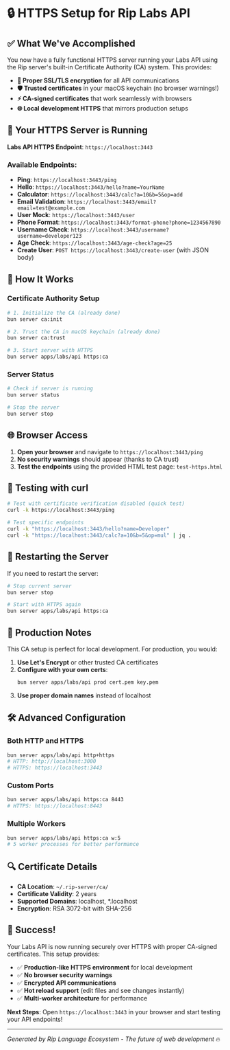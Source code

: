 # 🔒 HTTPS Setup for Rip Labs API

## ✅ What We've Accomplished

You now have a fully functional HTTPS server running your Labs API using the Rip server's built-in Certificate Authority (CA) system. This provides:

- **🔐 Proper SSL/TLS encryption** for all API communications
- **🛡️ Trusted certificates** in your macOS keychain (no browser warnings!)
- **⚡ CA-signed certificates** that work seamlessly with browsers
- **🌐 Local development HTTPS** that mirrors production setups

## 🚀 Your HTTPS Server is Running

**Labs API HTTPS Endpoint**: `https://localhost:3443`

### Available Endpoints:

- **Ping**: `https://localhost:3443/ping`
- **Hello**: `https://localhost:3443/hello?name=YourName`
- **Calculator**: `https://localhost:3443/calc?a=10&b=5&op=add`
- **Email Validation**: `https://localhost:3443/email?email=test@example.com`
- **User Mock**: `https://localhost:3443/user`
- **Phone Format**: `https://localhost:3443/format-phone?phone=1234567890`
- **Username Check**: `https://localhost:3443/username?username=developer123`
- **Age Check**: `https://localhost:3443/age-check?age=25`
- **Create User**: `POST https://localhost:3443/create-user` (with JSON body)

## 🔧 How It Works

### Certificate Authority Setup
```bash
# 1. Initialize the CA (already done)
bun server ca:init

# 2. Trust the CA in macOS keychain (already done)
bun server ca:trust

# 3. Start server with HTTPS
bun server apps/labs/api https:ca
```

### Server Status
```bash
# Check if server is running
bun server status

# Stop the server
bun server stop
```

## 🌐 Browser Access

1. **Open your browser** and navigate to `https://localhost:3443/ping`
2. **No security warnings** should appear (thanks to CA trust)
3. **Test the endpoints** using the provided HTML test page: `test-https.html`

## 📱 Testing with curl

```bash
# Test with certificate verification disabled (quick test)
curl -k https://localhost:3443/ping

# Test specific endpoints
curl -k "https://localhost:3443/hello?name=Developer"
curl -k "https://localhost:3443/calc?a=10&b=5&op=mul" | jq .
```

## 🔄 Restarting the Server

If you need to restart the server:

```bash
# Stop current server
bun server stop

# Start with HTTPS again
bun server apps/labs/api https:ca
```

## 🎯 Production Notes

This CA setup is perfect for local development. For production, you would:

1. **Use Let's Encrypt** or other trusted CA certificates
2. **Configure with your own certs**:
   ```bash
   bun server apps/labs/api prod cert.pem key.pem
   ```
3. **Use proper domain names** instead of localhost

## 🛠️ Advanced Configuration

### Both HTTP and HTTPS
```bash
bun server apps/labs/api http+https
# HTTP: http://localhost:3000
# HTTPS: https://localhost:3443
```

### Custom Ports
```bash
bun server apps/labs/api https:ca 8443
# HTTPS: https://localhost:8443
```

### Multiple Workers
```bash
bun server apps/labs/api https:ca w:5
# 5 worker processes for better performance
```

## 🔍 Certificate Details

- **CA Location**: `~/.rip-server/ca/`
- **Certificate Validity**: 2 years
- **Supported Domains**: localhost, *.localhost
- **Encryption**: RSA 3072-bit with SHA-256

## 🎉 Success!

Your Labs API is now running securely over HTTPS with proper CA-signed certificates. This setup provides:

- ✅ **Production-like HTTPS environment** for local development
- ✅ **No browser security warnings**
- ✅ **Encrypted API communications**
- ✅ **Hot reload support** (edit files and see changes instantly)
- ✅ **Multi-worker architecture** for performance

**Next Steps**: Open `https://localhost:3443` in your browser and start testing your API endpoints!

---

*Generated by Rip Language Ecosystem - The future of web development* 🔥

